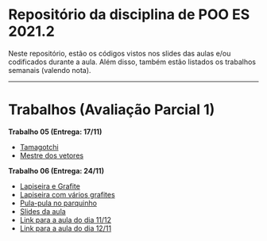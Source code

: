 # Repositório da disciplina de POO ES 2021.2

Neste repositório, estão os códigos vistos nos slides das aulas e/ou codificados durante a aula.
Além disso, também estão listados os trabalhos semanais (valendo nota).

---
# Trabalhos (Avaliação Parcial 1)

**Trabalho 05 (Entrega: 17/11)**

- [Tamagotchi](trabalhos/05_1/Readme.md)
- [Mestre dos vetores](trabalhos/05_2/Readme.md)

**Trabalho 06 (Entrega: 24/11)**

- [Lapiseira e Grafite](trabalhos/06_1/Readme.md)
- [Lapiseira com vários grafites](trabalhos/06_2/Readme.md)
- [Pula-pula no parquinho](trabalhos/06_3/Readme.md)
- [Slides da aula](slides/07-Relacionamentos-entre-objetos.pdf)
- [Link para a aula do dia 11/12](https://drive.google.com/file/d/1JhI6vMbPZusw977hwJDkifzDLW65TebD/view?usp=sharing)
- [Link para a aula do dia 12/11](https://drive.google.com/file/d/10B7dDcFTvGfDYALPJTDYnV6RUSFoBjlz/view?usp=sharing)